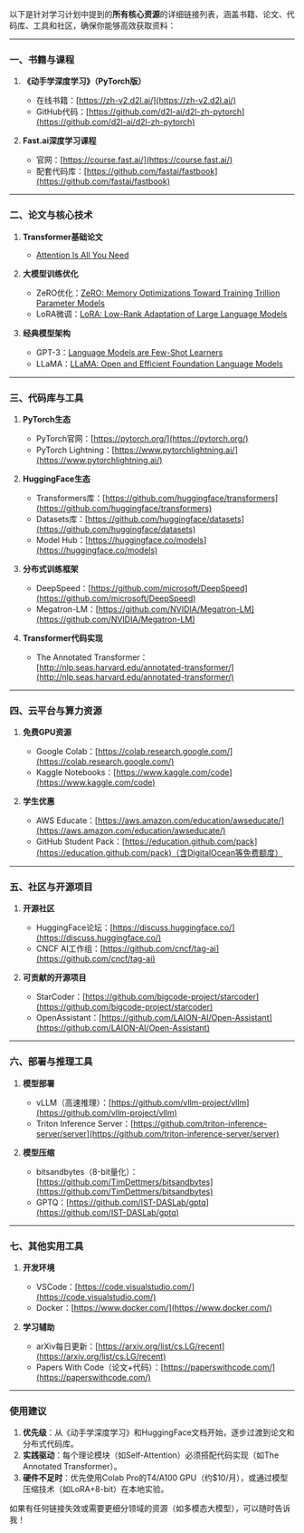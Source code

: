 以下是针对学习计划中提到的**所有核心资源**的详细链接列表，涵盖书籍、论文、代码库、工具和社区，确保你能够高效获取资料：

---

### **一、书籍与课程**
1. **《动手学深度学习》（PyTorch版）**  
   - 在线书籍：[https://zh-v2.d2l.ai/](https://zh-v2.d2l.ai/)  
   - GitHub代码：[https://github.com/d2l-ai/d2l-zh-pytorch](https://github.com/d2l-ai/d2l-zh-pytorch)  

2. **Fast.ai深度学习课程**  
   - 官网：[https://course.fast.ai/](https://course.fast.ai/)  
   - 配套代码库：[https://github.com/fastai/fastbook](https://github.com/fastai/fastbook)

---

### **二、论文与核心技术**
1. **Transformer基础论文**  
   - [Attention Is All You Need](https://arxiv.org/abs/1706.03762)  

2. **大模型训练优化**  
   - ZeRO优化：[ZeRO: Memory Optimizations Toward Training Trillion Parameter Models](https://arxiv.org/abs/1910.02054)  
   - LoRA微调：[LoRA: Low-Rank Adaptation of Large Language Models](https://arxiv.org/abs/2106.09685)  

3. **经典模型架构**  
   - GPT-3：[Language Models are Few-Shot Learners](https://arxiv.org/abs/2005.14165)  
   - LLaMA：[LLaMA: Open and Efficient Foundation Language Models](https://arxiv.org/abs/2302.13971)  

---

### **三、代码库与工具**
1. **PyTorch生态**  
   - PyTorch官网：[https://pytorch.org/](https://pytorch.org/)  
   - PyTorch Lightning：[https://www.pytorchlightning.ai/](https://www.pytorchlightning.ai/)  

2. **HuggingFace生态**  
   - Transformers库：[https://github.com/huggingface/transformers](https://github.com/huggingface/transformers)  
   - Datasets库：[https://github.com/huggingface/datasets](https://github.com/huggingface/datasets)  
   - Model Hub：[https://huggingface.co/models](https://huggingface.co/models)  

3. **分布式训练框架**  
   - DeepSpeed：[https://github.com/microsoft/DeepSpeed](https://github.com/microsoft/DeepSpeed)  
   - Megatron-LM：[https://github.com/NVIDIA/Megatron-LM](https://github.com/NVIDIA/Megatron-LM)  

4. **Transformer代码实现**  
   - The Annotated Transformer：[http://nlp.seas.harvard.edu/annotated-transformer/](http://nlp.seas.harvard.edu/annotated-transformer/)  

---

### **四、云平台与算力资源**
1. **免费GPU资源**  
   - Google Colab：[https://colab.research.google.com/](https://colab.research.google.com/)  
   - Kaggle Notebooks：[https://www.kaggle.com/code](https://www.kaggle.com/code)  

2. **学生优惠**  
   - AWS Educate：[https://aws.amazon.com/education/awseducate/](https://aws.amazon.com/education/awseducate/)  
   - GitHub Student Pack：[https://education.github.com/pack](https://education.github.com/pack)（含DigitalOcean等免费额度）  

---

### **五、社区与开源项目**
1. **开源社区**  
   - HuggingFace论坛：[https://discuss.huggingface.co/](https://discuss.huggingface.co/)  
   - CNCF AI工作组：[https://github.com/cncf/tag-ai](https://github.com/cncf/tag-ai)  

2. **可贡献的开源项目**  
   - StarCoder：[https://github.com/bigcode-project/starcoder](https://github.com/bigcode-project/starcoder)  
   - OpenAssistant：[https://github.com/LAION-AI/Open-Assistant](https://github.com/LAION-AI/Open-Assistant)  

---

### **六、部署与推理工具**
1. **模型部署**  
   - vLLM（高速推理）：[https://github.com/vllm-project/vllm](https://github.com/vllm-project/vllm)  
   - Triton Inference Server：[https://github.com/triton-inference-server/server](https://github.com/triton-inference-server/server)  

2. **模型压缩**  
   - bitsandbytes（8-bit量化）：[https://github.com/TimDettmers/bitsandbytes](https://github.com/TimDettmers/bitsandbytes)  
   - GPTQ：[https://github.com/IST-DASLab/gptq](https://github.com/IST-DASLab/gptq)  

---

### **七、其他实用工具**
1. **开发环境**  
   - VSCode：[https://code.visualstudio.com/](https://code.visualstudio.com/)  
   - Docker：[https://www.docker.com/](https://www.docker.com/)  

2. **学习辅助**  
   - arXiv每日更新：[https://arxiv.org/list/cs.LG/recent](https://arxiv.org/list/cs.LG/recent)  
   - Papers With Code（论文+代码）：[https://paperswithcode.com/](https://paperswithcode.com/)  

---

### **使用建议**
1. **优先级**：从《动手学深度学习》和HuggingFace文档开始，逐步过渡到论文和分布式代码库。  
2. **实践驱动**：每个理论模块（如Self-Attention）必须搭配代码实现（如The Annotated Transformer）。  
3. **硬件不足时**：优先使用Colab Pro的T4/A100 GPU（约$10/月），或通过模型压缩技术（如LoRA+8-bit）在本地实验。  

如果有任何链接失效或需要更细分领域的资源（如多模态大模型），可以随时告诉我！